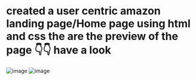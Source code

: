 # created a user centric amazon landing page/Home page using html and css the are the preview of the page 👇👇 have a look
![image](https://github.com/nareshgur/amazon/assets/121344451/425b3ecc-6ec8-4aa5-a0be-de2edea2b45c)
![image](https://github.com/nareshgur/amazon/assets/121344451/ce6184a4-67ac-4ef7-bd2e-2aa078161bfc)

